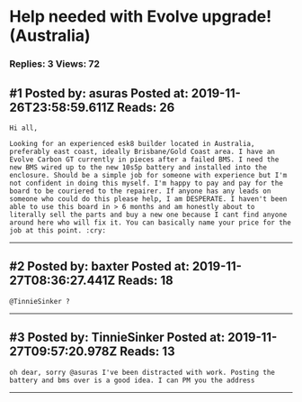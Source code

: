 # Help needed with Evolve upgrade! (Australia)

### Replies: 3 Views: 72

## \#1 Posted by: asuras Posted at: 2019-11-26T23:58:59.611Z Reads: 26

```
Hi all,

Looking for an experienced esk8 builder located in Australia, preferably east coast, ideally Brisbane/Gold Coast area. I have an Evolve Carbon GT currently in pieces after a failed BMS. I need the new BMS wired up to the new 10s5p battery and installed into the enclosure. Should be a simple job for someone with experience but I'm not confident in doing this myself. I'm happy to pay and pay for the board to be couriered to the repairer. If anyone has any leads on someone who could do this please help, I am DESPERATE. I haven't been able to use this board in > 6 months and am honestly about to literally sell the parts and buy a new one because I cant find anyone around here who will fix it. You can basically name your price for the job at this point. :cry:
```

---
## \#2 Posted by: baxter Posted at: 2019-11-27T08:36:27.441Z Reads: 18

```
@TinnieSinker ?
```

---
## \#3 Posted by: TinnieSinker Posted at: 2019-11-27T09:57:20.978Z Reads: 13

```
oh dear, sorry @asuras I've been distracted with work. Posting the battery and bms over is a good idea. I can PM you the address
```

---

